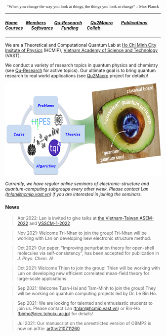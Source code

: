 <head>
<link rel="apple-touch-icon" sizes="180x180" href="apple-touch-icon.png">
<link rel="icon" type="image/png" sizes="32x32" href="favicon-32x32.png">
<link rel="icon" type="image/png" sizes="16x16" href="favicon-16x16.png">
<link rel="manifest" href="site.webmanifest">
<link rel="mask-icon" href="safari-pinned-tab.svg" color="#5bbad5">
<meta name="msapplication-TileColor" content="#da532c">
<meta name="theme-color" content="#ffffff">
</head>

<p align="center" style="font-family: lucida handwriting; font-size:10pt">
"When you change the way you look at things, the things you look at change" – Max Planck
</p>

<hr style="solid blue">

##### [<b><ins>Home</ins></b>](index.md)<img src="test_space.png" width="27" height="1">[<b>Members</b>](members.md)<img src="test_space.png" width="27" height="1">[<b>Qu-Research</b>](research.md)<img src="test_space.png" width="27" height="1">[<b>Qu2Macro</b>](qu2macro.md)<img src="test_space.png" width="27" height="1">[<b>Publications</b>](publications.md)<img src="test_space.png" width="27" height="1">[<b>Courses</b>](courses.md)<img src="test_space.png" width="27" height="1">[<b>Softwares</b>](softwares.md)<img src="test_space.png" width="27" height="1">[<b>Funding</b>](fundings.md)<img src="test_space.png" width="27" height="1">[<b>Collab</b>](collab.md)

<hr style="solid blue">

We are a Theoretical and Computational Quantum Lab at [Ho Chi Minh City Insitute of Physics](http://hcmip.ac.vn/index-en.html) (HCMIP), [Vietnam Academy of Science and Technology](https://vast.gov.vn/) (VAST). 

We conduct a variety of research topics in quantum physics and chemistry (see [Qu-Research](research.md) for active topics). Our ultimate goal is to bring quantum research to real world applications (see [Qu2Macro](qu2macro.md) project for details)!

<p align="center">
<img src="home.png" width="700" height="300">
</p>

_Currently, we have regular online seminars of electronic-structure and quantum-computing subgroups every other week. Please contact Lan (<tnlan@hcmip.vast.vn>) if you are interested in joining the seminars._ 


### **News**

> Apr 2022: Lan is invited to give talks at [the Vietnam-Taiwan ASEM-2022](https://sites.google.com/view/asem2022/) and [VSSCM-1-2022](https://computational-quantum.com/vsscm/)

> Nov 2021: Welcome Tri-Nhan to join the group! Tri-Nhan will be working with Lan on developing new electronic structure method.

> Oct 2021: Our paper, "Improving perturbation theory for open-shell molecules via self-consistency", has been accepted for publication in _J. Phys. Chem. A_!

> Oct 2021: Welcome Thien to join the group! Thien will be working with Lan on developing new efficient correlated mean-field theory for large-scale applciations.

> Sep 2021: Welcome Tuan-Hai and Tam-Minh to join the group! They will be working on quantum computing projects led by Dr. Le Bin Ho.

> Sep 2021: We are looking for talented and enthusiastic students to join us. Please contact Lan (<tnlan@hcmip.vast.vn>) or Bin-Ho (<binho@riec.tohoku.ac.jp>) for details!

> Jul 2021: Our manuscript on the unrestricted version of OBMP2 is now on arXiv: [arXiv:2107.11260](https://arxiv.org/abs/2107.11260)
